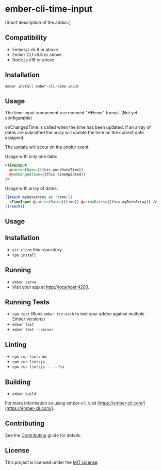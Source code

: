 # ember-cli-time-input

[Short description of the addon.]

## Compatibility

- Ember.js v5.8 or above
- Ember CLI v5.8 or above
- Node.js v18 or above

## Installation

```
ember install ember-cli-time-input
```

## Usage

The time-input component use moment "HH:mm" format. (Not yet configurable)

onChangedTime is called when the time has been updated. If an array of dates are submitted
the array will update the time on the current date assigned.

The update will occur on the onblur event.

Usage with only one date:

```hbs
<TimeInput
  @currentDate={{this.yourDateTime}}
  @onChangedTime={{this.timeUpdated}}
/>
```

Usage with array of dates:

```hbs
{{#each myDateArray as |time|}}
  <TimeInput @currentDate={{time}} @arrayDates={{this.myDateArray}} />
{{/each}}
```

## Usage

## Installation

- `git clone` this repository
- `npm install`

## Running

- `ember serve`
- Visit your app at [http://localhost:4200](http://localhost:4200).

## Running Tests

- `npm test` (Runs `ember try:each` to test your addon against multiple Ember versions)
- `ember test`
- `ember test --server`

## Linting

- `npm run lint:hbs`
- `npm run lint:js`
- `npm run lint:js -- --fix`

## Building

- `ember build`

For more information on using ember-cli, visit [https://ember-cli.com/](https://ember-cli.com/).

## Contributing

See the [Contributing](CONTRIBUTING.md) guide for details.

## License

This project is licensed under the [MIT License](LICENSE.md).
